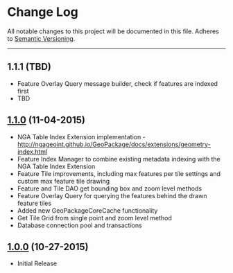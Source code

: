 # Change Log
All notable changes to this project will be documented in this file.
Adheres to [Semantic Versioning](http://semver.org/).

---

## 1.1.1 (TBD)

* Feature Overlay Query message builder, check if features are indexed first
* TBD

## [1.1.0](https://github.com/ngageoint/geopackage-ios/releases/tag/1.1.0) (11-04-2015)

* NGA Table Index Extension implementation - http://ngageoint.github.io/GeoPackage/docs/extensions/geometry-index.html
* Feature Index Manager to combine existing metadata indexing with the NGA Table Index Extension
* Feature Tile improvements, including max features per tile settings and custom max feature tile drawing
* Feature and Tile DAO get bounding box and zoom level methods
* Feature Overlay Query for querying the features behind the drawn feature tiles
* Added new GeoPackageCoreCache functionality
* Get Tile Grid from single point and zoom level method
* Database connection pool and transactions

## [1.0.0](https://github.com/ngageoint/geopackage-ios/releases/tag/1.0.0)  (10-27-2015)

* Initial Release

